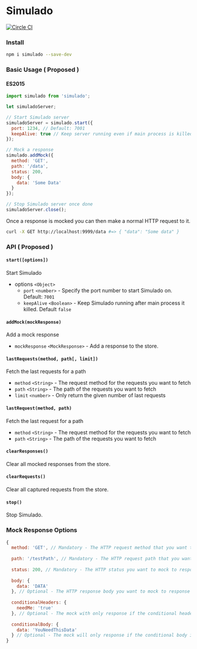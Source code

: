 # Simulado

[![Circle CI](https://circleci.com/gh/ldabiralai/simulado.svg?style=svg)](https://circleci.com/gh/ldabiralai/simulado)

### Install
```bash
npm i simulado --save-dev
```

### Basic Usage ( Proposed )
#### ES2015
```javascript
import simulado from 'simulado';

let simuladoServer;

// Start Simulado server
simuladoServer = simulado.start({
  port: 1234, // Default: 7001
  keepAlive: true // Keep server running even if main process is killed. Default: false
});

// Mock a response
simulado.addMock({
  method: 'GET',
  path: '/data',
  status: 200,
  body: {
    data: 'Some Data'
  }
});

// Stop Simulado server once done
simuladoServer.close();
```

Once a response is mocked you can then make a normal HTTP request to it.
```bash
curl -X GET http://localhost:9999/data #=> { "data": "Some data" }
```

### API ( Proposed )

#### `start([options])`
Start Simulado
  * options `<Object>`
    * `port` `<number>` - Specify the port number to start Simulado on. Default: `7001`
    * `keepAlive` `<Boolean>` - Keep Simulado running after main process it killed. Default `false`


#### `addMock(mockResponse)`
Add a mock response
  * `mockResponse` `<MockResponse>` - Add a response to the store.


#### `lastRequests(method, path[, limit])`
Fetch the last requests for a path
  * `method` `<String>` - The request method for the requests you want to fetch
  * `path` `<String>` - The path of the requests you want to fetch
  * `limit` `<number>` - Only return the given number of last requests


#### `lastRequest(method, path)`
Fetch the last request for a path
  * `method` `<String>` - The request method for the requests you want to fetch
  * `path` `<String>` - The path of the requests you want to fetch


#### `clearResponses()`
Clear all mocked responses from the store.


#### `clearRequests()`
Clear all captured requests from the store.


#### `stop()`
Stop Simulado.

### Mock Response Options
```javascript
{
  method: 'GET', // Mandatory - The HTTP request method that you want the mock to response to.
  
  path: '/testPath', // Mandatory - The HTTP request path that you want the mock to response to.
  
  status: 200, // Mandatory - The HTTP status you want to mock to response with.
  
  body: {
    data: 'DATA'
  }, // Optional - The HTTP response body you want to mock to response with.
  
  conditionalHeaders: {
    needMe: 'true'
  }, // Optional - The mock with only response if the conditional headers are sent in the request.
  
  conditionalBody: {
    data: 'YouNeedThisData'
  } // Optional - The mock will only response if the conditional body is sent in the request.
}
```
